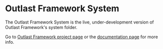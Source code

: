 Outlast Framework System
========================

The Outlast Framework System is the live, under-development version of Outlast Framework's system folder.

Go to [Outlast Framework project page](https://github.com/outlast/outlast-framework) or the [documentation page](http://framework.outlast.hu/) for more info.
